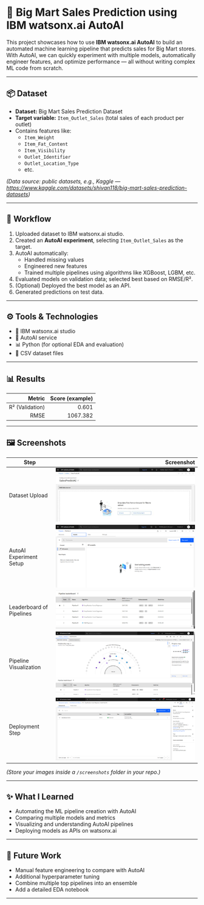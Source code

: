 # 🛒 Big Mart Sales Prediction using IBM watsonx.ai AutoAI

This project showcases how to use **IBM watsonx.ai AutoAI** to build an automated machine learning pipeline that predicts sales for Big Mart stores.  
With AutoAI, we can quickly experiment with multiple models, automatically engineer features, and optimize performance — all without writing complex ML code from scratch.

---

## 📦 Dataset

- **Dataset:** Big Mart Sales Prediction Dataset
- **Target variable:** `Item_Outlet_Sales` (total sales of each product per outlet)
- Contains features like:
  - `Item_Weight`
  - `Item_Fat_Content`
  - `Item_Visibility`
  - `Outlet_Identifier`
  - `Outlet_Location_Type`
  - etc.

*(Data source: public datasets, e.g., Kaggle — https://www.kaggle.com/datasets/shivan118/big-mart-sales-prediction-datasets)*

---

## 🧪 Workflow

1. Uploaded dataset to IBM watsonx.ai studio.
2. Created an **AutoAI experiment**, selecting `Item_Outlet_Sales` as the target.
3. AutoAI automatically:
   - Handled missing values
   - Engineered new features
   - Trained multiple pipelines using algorithms like XGBoost, LGBM, etc.
4. Evaluated models on validation data; selected best based on RMSE/R².
5. (Optional) Deployed the best model as an API.
6. Generated predictions on test data.

---

## ⚙️ Tools & Technologies

- 🧠 IBM watsonx.ai studio
- 🤖 AutoAI service
- 📊 Python (for optional EDA and evaluation)
- 📂 CSV dataset files

---

## 📊 Results

| Metric      | Score (example) |
|------------:|----------------:|
| R² (Validation) | 0.601 |
| RMSE         | 1067.382 |

---

## 🖼 Screenshots

| Step | Screenshot |
|-----|-----------:|
| Dataset Upload | ![](screenshots/dataset_upload.png) |
| AutoAI Experiment Setup | ![](screenshots/experiment_setup.png) |
| Leaderboard of Pipelines | ![](screenshots/leaderboard.png) |
| Pipeline Visualization | ![](screenshots/pipeline_visualization.png) |
| Deployment Step | ![](screenshots/deployment.png) |

*(Store your images inside a `/screenshots` folder in your repo.)*

---

## ✨ What I Learned

- Automating the ML pipeline creation with AutoAI
- Comparing multiple models and metrics
- Visualizing and understanding AutoAI pipelines
- Deploying models as APIs on watsonx.ai

---

## 🚀 Future Work

- Manual feature engineering to compare with AutoAI
- Additional hyperparameter tuning
- Combine multiple top pipelines into an ensemble
- Add a detailed EDA notebook

---

